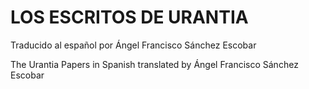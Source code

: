 # LOS ESCRITOS DE URANTIA

Traducido al español por Ángel Francisco Sánchez Escobar

The Urantia Papers in Spanish translated by Ángel Francisco Sánchez Escobar
